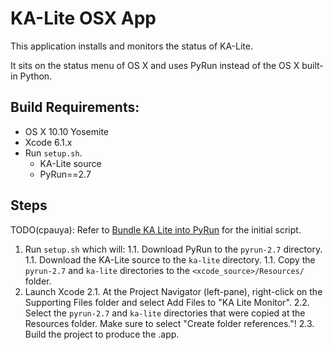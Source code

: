 KA-Lite OSX App
===============
This application installs and monitors the status of KA-Lite.

It sits on the status menu of OS X and uses PyRun instead of the OS X built-in Python.


## Build Requirements:

* OS X 10.10 Yosemite
* Xcode 6.1.x
* Run `setup.sh`.
    * KA-Lite source
    * PyRun==2.7


## Steps
TODO(cpauya): Refer to [Bundle KA Lite into PyRun](https://github.com/learningequality/installers/issues/4) for the initial script.

1. Run `setup.sh` which will:
    1.1. Download PyRun to the `pyrun-2.7` directory.
    1.1. Download the KA-Lite source to the `ka-lite` directory.
    1.1. Copy the `pyrun-2.7` and `ka-lite` directories to the `<xcode_source>/Resources/` folder.
2. Launch Xcode
    2.1. At the Project Navigator (left-pane), right-click on the Supporting Files folder and select Add Files to "KA Lite Monitor".
    2.2. Select the `pyrun-2.7` and `ka-lite` directories that were copied at the Resources folder.  Make sure to select "Create folder references."!
    2.3. Build the project to produce the .app.
